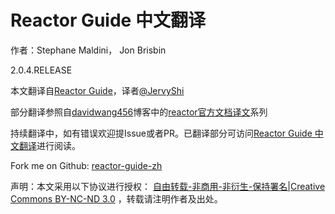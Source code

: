 # Reactor Guide 中文翻译

作者：Stephane Maldini， Jon Brisbin

2.0.4.RELEASE

本文翻译自[Reactor Guide](http://projectreactor.io/docs/reference/)，译者[@JervyShi](http://weibo.com/sjw1105)

部分翻译参照自[davidwang456](http://www.cnblogs.com/davidwang456)博客中的[reactor官方文档译文](http://www.cnblogs.com/davidwang456/p/4589439.html)系列

持续翻译中，如有错误欢迎提Issue或者PR。已翻译部分可访问[Reactor Guide 中文翻译](https://jervyshi.gitbooks.io/reactor-guide-zh/content/)进行阅读。

Fork me on Github: [reactor-guide-zh](https://github.com/JervyShi/reactor-guide-zh)

声明：本文采用以下协议进行授权： [自由转载-非商用-非衍生-保持署名|Creative Commons BY-NC-ND 3.0](http://creativecommons.org/licenses/by-nc-nd/3.0/deed.zh) ，转载请注明作者及出处。
